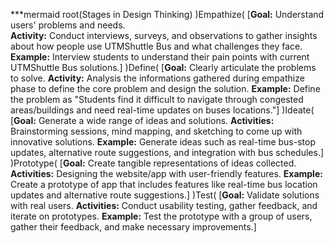 ***mermaid
  root(Stages in 
Design Thinking)
    )Empathize(
      [**Goal:** Understand users' problems and needs.     
**Activity:** Conduct interviews, surveys, and observations to gather insights about how people use UTMShuttle Bus and what challenges they face.        
**Example:** Interview students to understand their pain points with current UTMShuttle Bus solutions.]
    )Define(
      [**Goal:** Clearly articulate the problems to solve.
      **Activity:** Analysis the informations gathered during empathize phase to define the core problem and design the solution.
      **Example:** Define the problem as "Students find it difficult to navigate through congested areas/buildings and need real-time updates on buses locations."]
    )Ideate(
      [**Goal:** Generate a wide range of ideas and solutions.
**Activities:** Brainstorming sessions, mind mapping, and sketching to come up with innovative solutions.
**Example:** Generate ideas such as real-time bus-stop updates, alternative route suggestions, and integration with bus schedules.]
    )Prototype(
      [**Goal:** Create tangible representations of ideas collected.
      **Activities:** Designing the website/app with user-friendly features.
      **Example:** Create a prototype of app that includes features like real-time bus location updates and alternative route suggestions.]
    )Test(
      [**Goal:** Validate solutions with real users.
      **Activities:** Conduct usability testing, gather feedback, and iterate on prototypes.
      **Example:** Test the prototype with a group of users, gather their feedback, and make necessary improvements.]


